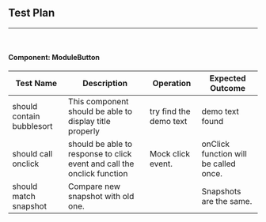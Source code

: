 ## Test Plan
--------
<br>

#### Component: ModuleButton

|Test Name|Description|Operation|Expected Outcome|
|----|------|----------------|------------|
|should contain bubblesort|This component should be able to display title properly|try find the demo text|demo text found|
| should call onclick | should be able to response to click event and call the onclick function | Mock click event. | onClick function will be called once. |
| should match snapshot | Compare new snapshot with old one. |  | Snapshots are the same. |

